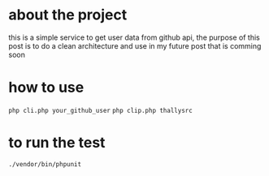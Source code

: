 # about the project

this is a simple service to get user data from github api, the purpose of this post is to do a clean architecture and use in my future post that is comming soon

# how to use
`php cli.php your_github_user`
`php clip.php thallysrc`

# to run the test
`./vendor/bin/phpunit`
